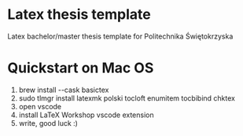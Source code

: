# Latex thesis template
Latex bachelor/master thesis template for Politechnika Świętokrzyska 

# Quickstart on Mac OS
1. brew install --cask basictex
2. sudo tlmgr install latexmk polski tocloft enumitem tocbibind chktex
3. open vscode
4. install LaTeX Workshop vscode extension
5. write, good luck :)
